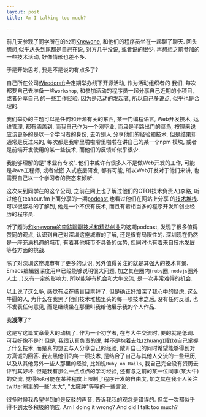 ```yaml
---
layout: post
title: Am I talking too much?

---
```


前几天参观了同学所在的公司[Knewone](http://knewone.com/), 和他们的程序员坐在一起聊了聊天.
回头想想,似乎从头到尾都是自己在说, 对方几乎没说, 或者说的很少. 再想想之前参加的一些技术活动,
好像情形也差不多.

于是开始思考, 我是不是说的有点多了?

自己所在公司[Wiredcraft](http://wiredcraft.com/)会定期举办线下开源活动, 作为活动组织者的
我们, 每次都要自己去准备一些`workshop`, 和参加活动的程序员一起分享自己近期的小项目, 或者分享自己
的一些工作经验. 因为是活动的发起者, 所以自己多说点, 似乎也是合理的.

我们举办的主题可以是任何和开源有关的东西, 某一门编程语言, Web开发技术, 运维管理, 都有涵盖到.
而我自己作为一个刚毕业, 而且是半路出门的菜鸟, 按理来说应该更多的是以一个学习者的身份, 去听别人
分享他们的经验和技术. 但是结果却通常是反过来的, 每次都是我噼里啪啦噼里啪啦在讲自己的某一个npm
模块, 或者是前端开发使用的某一些技术, 而他们的反馈却似乎很少.

我能够理解的是"术业有专攻". 他们中或许有很多人不是做Web开发的工作, 可能是Java工程师, 或者做嵌
入式底层研发, 都有可能, 所以Web开发对于他们来讲, 也需要自己以一个学习者的姿态来倾听.

这次来到同学在的这个公司, 之前在网上也了解过他们的CTO(技术负责人)李路, 听过他在teahour.fm上面分享的一期[podcast](http://teahour.fm/2013/07/15/lean-startup-with-knewone.html),也看过他们在网站上分享
的[技术堆栈](http://knewone.com/groups/518e702d7373c2d55a000005/topics/518e738a7373c2c0a700000a). 可以很容易的了解到, 他是一个不仅有技术, 而且有着相当多的程序开发和创业经历的程序员.

听了题为[和knewone的李路聊聊技术和精益创业](http://teahour.fm/2013/07/15/lean-startup-with-knewone.html)的这期podcast, 发现了很多值得赞同的观点, 认识到自己对深圳这座城市的了解, 还是很有局限性的. 深圳现在仍然是一座充满机遇的城市, 有着其他城市不具备的优势, 但同时也有着来自技术发展等各方面的挑战.

除了对深圳这座城市有了更多的认识, 另外值得关注的就是其强大的技术背景. Emacs编辑器深度用户已经能够说明很大问题, 加之其在圈内(`ruby`圈, `nodejs`圈外人士...)又有一定的影响力, 所以能够有机会和大牛交流, 是一次非常难得的机会.

以上说了这么多, 感觉有点在搞盲目崇拜了. 但是确正好加深了我心中的疑虑, 这么牛逼的人, 为什么在我黑了他们技术堆栈里头的每一项技术之后, 没有任何反驳, 也不发表任何意见, 而是继续坐在那里叫我给他展示我的个人作品.

我**浅薄**了?

这是写这篇文章最大的动机了. 作为一个初学者, 在与大牛交流时, 要的就是低调. 可我好像不是?! 但是, 我很认真负责的说, 并不是抱着去炫(zhuang)耀(b)自己掌握了什么技术, 而是真的想去与人分享自己的经验, 敞开自己的同时希望能够得到对方真诚的回答. 我去黑他们的每一项技术, 是结合了自己与其他人交流的一些经历, 以及从其他另外一些人那里的经验, 比如说`Ruby on Rails`, 我自己完全没有资历去评判其好坏. 但是我有那么一点点点的学习经验, 还有与之前的某一位同事(某大牛)的交流, 觉得`RoR`可能在某种程度上限制了程序开发的自由度, 加之其在我个人关注twitter圈里的一些"太大", "太臃肿"等等的一些言论.

很多时候我希望得到的是反驳的声音, 告诉我我的观念是错误的. 但每一次都似乎得不到太多积极的响应. Am I doing it wrong? And did I talk too much?


